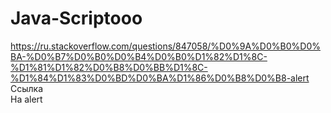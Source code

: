 # Java-Scriptooo
https://ru.stackoverflow.com/questions/847058/%D0%9A%D0%B0%D0%BA-%D0%B7%D0%B0%D0%B4%D0%B0%D1%82%D1%8C-%D1%81%D1%82%D0%B8%D0%BB%D1%8C-%D1%84%D1%83%D0%BD%D0%BA%D1%86%D0%B8%D0%B8-alert <br>
Ссылка <br>
На alert
